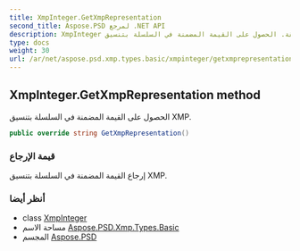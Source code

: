 ```yaml
---
title: XmpInteger.GetXmpRepresentation
second_title: Aspose.PSD لمرجع .NET API
description: XmpInteger طريقة. الحصول على القيمة المضمنة في السلسلة بتنسيق XMP.
type: docs
weight: 30
url: /ar/net/aspose.psd.xmp.types.basic/xmpinteger/getxmprepresentation/
---
```

## XmpInteger.GetXmpRepresentation method

الحصول على القيمة المضمنة في السلسلة بتنسيق XMP.

```csharp
public override string GetXmpRepresentation()
```

### قيمة الإرجاع

إرجاع القيمة المضمنة في السلسلة بتنسيق XMP.

### أنظر أيضا

* class [XmpInteger](../)
* مساحة الاسم [Aspose.PSD.Xmp.Types.Basic](../../xmpinteger/)
* المجسم [Aspose.PSD](../../../)


